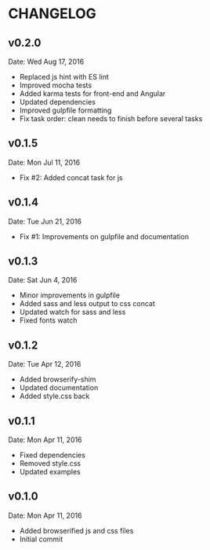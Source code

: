 CHANGELOG
=========

v0.2.0
------

Date: Wed Aug 17, 2016

- Replaced js hint with ES lint
- Improved mocha tests
- Added karma tests for front-end and Angular
- Updated dependencies
- Improved gulpfile formatting
- Fix task order: clean needs to finish before several tasks

v0.1.5
------

Date: Mon Jul 11, 2016

- Fix #2: Added concat task for js

v0.1.4
------

Date: Tue Jun 21, 2016

- Fix #1: Improvements on gulpfile and documentation

v0.1.3
------

Date: Sat Jun 4, 2016

- Minor improvements in gulpfile
- Added sass and less output to css concat
- Updated watch for sass and less
- Fixed fonts watch

v0.1.2
------

Date: Tue Apr 12, 2016

- Added browserify-shim
- Updated documentation
- Added style.css back

v0.1.1
------

Date: Mon Apr 11, 2016

- Fixed dependencies
- Removed style.css
- Updated examples

v0.1.0
------

Date: Mon Apr 11, 2016

- Added browserified js and css files
- Initial commit
